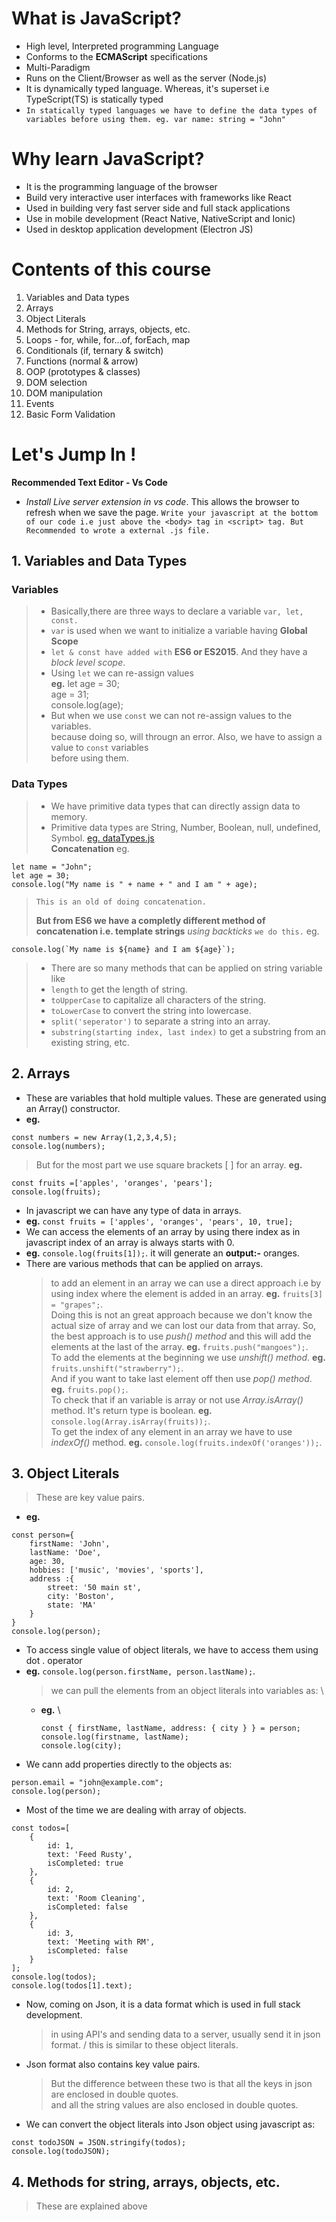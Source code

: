 # What is JavaScript?

- High level, Interpreted programming Language
- Conforms to the **ECMAScript** specifications
- Multi-Paradigm
- Runs on the Client/Browser as well as the server (Node.js)
- It is dynamically typed language. Whereas, it's superset i.e TypeScript(TS) is statically typed
- `In statically typed languages we have to define the data types of variables before using them. eg. var name: string = "John"`

# Why learn JavaScript?

- It is the programming language of the browser
- Build very interactive user interfaces with frameworks like React
- Used in building very fast server side and full stack applications
- Use in mobile development (React Native, NativeScript and Ionic)
- Used in desktop application development (Electron JS)

# Contents of this course

1. Variables and Data types
2. Arrays
3. Object Literals
4. Methods for String, arrays, objects, etc.
5. Loops - for, while, for...of, forEach, map
6. Conditionals (if, ternary & switch)
7. Functions (normal & arrow)
8. OOP (prototypes & classes)
9. DOM selection
10. DOM manipulation
11. Events
12. Basic Form Validation

# Let's Jump In !

**Recommended Text Editor - Vs Code**

- _Install Live server extension in vs code_. This allows the browser to refresh when we save the page.
  `Write your javascript at the bottom of our code i.e just above the <body> tag in <script> tag. But Recommended to wrote a external .js file.`

## 1. Variables and Data Types

### Variables

> - Basically,there are three ways to declare a variable `var, let, const.`
> - `var` is used when we want to initialize a variable having **Global Scope**
> - `let & const have added with` **ES6 or ES2015**. And they have a _block level scope_.
> - Using `let` we can re-assign values  
>   **eg.** let age = 30; \
>   age = 31; \
>   console.log(age);
> - But when we use `const` we can not re-assign values to the variables. \
>   because doing so, will througn an error. Also, we have to assign a value to `const` variables \
>   before using them.

### Data Types

> - We have primitive data types that can directly assign data to memory.
> - Primitive data types are String, Number, Boolean, null, undefined, Symbol. [eg. dataTypes.js](https://github.com/himanshu-chaddha/JavaScript/blob/master/JavaScript/dataTypes.js) \
>   **Concatenation** eg.

```
let name = "John";
let age = 30;
console.log("My name is " + name + " and I am " + age);
```

> `This is an old of doing concatenation.`
>
> **But from ES6 we have a completly different method of concatenation i.e. template strings** _using backticks_ `we do this.` eg.

```
console.log(`My name is ${name} and I am ${age}`);
```

> - There are so many methods that can be applied on string variable like
> - `length` to get the length of string.
> - `toUpperCase` to capitalize all characters of the string.
> - `toLowerCase` to convert the string into lowercase.
> - `split('seperator')` to separate a string into an array.
> - `substring(starting index, last index)` to get a substring from an existing string, etc.

## 2. Arrays

- These are variables that hold multiple values. These are generated using an Array() constructor.
- **eg.**

```
const numbers = new Array(1,2,3,4,5);
console.log(numbers);
```

> But for the most part we use square brackets [ ] for an array.
> **eg.**

```
const fruits =['apples', 'oranges', 'pears'];
console.log(fruits);
```

- In javascript we can have any type of data in arrays.
- **eg.** `const fruits = ['apples', 'oranges', 'pears', 10, true];`
- We can access the elements of an array by using there index as in javascript index of an array is always starts with 0.
- **eg.** `console.log(fruits[1]);`. it will generate an **output:-** oranges.
- There are various methods that can be applied on arrays.
  > to add an element in an array we can use a direct approach i.e by using index where the element is added in an array.
  > **eg.** `fruits[3] = "grapes";`. \
  > Doing this is not an great approach because we don't know the actual size of array and we can lost our data from that array.
  > So, the best approach is to use _push() method_ and this will add the elements at the last of the array.
  > **eg.** `fruits.push("mangoes");`. \
  > To add the elements at the beginning we use _unshift() method_.
  > **eg.** `fruits.unshift("strawberry");`. \
  > And if you want to take last element off then use _pop() method_.
  > **eg.** `fruits.pop();`. \
  > To check that if an variable is array or not use _Array.isArray()_ method. It's return type is boolean.
  > **eg.** `console.log(Array.isArray(fruits));`. \
  > To get the index of any element in an array we have to use _indexOf()_ method.
  > **eg.** `console.log(fruits.indexOf('oranges'));`.

## 3. Object Literals

> These are key value pairs.

- **eg.**

```
const person={
    firstName: 'John',
    lastName: 'Doe',
    age: 30,
    hobbies: ['music', 'movies', 'sports'],
    address :{
        street: '50 main st',
        city: 'Boston',
        state: 'MA'
    }
}
console.log(person);
```

- To access single value of object literals, we have to access them using dot . operator
- **eg.** `console.log(person.firstName, person.lastName);`.
  > we can pull the elements from an object literals into variables as: \
  - **eg.** \
    ```
    const { firstName, lastName, address: { city } } = person;
    console.log(firstname, lastName);
    console.log(city);
    ```
- We cann add properties directly to the objects as:

```
person.email = "john@example.com";
console.log(person);
```

- Most of the time we are dealing with array of objects.

```
const todos=[
    {
        id: 1,
        text: 'Feed Rusty',
        isCompleted: true
    },
    {
        id: 2,
        text: 'Room Cleaning',
        isCompleted: false
    },
    {
        id: 3,
        text: 'Meeting with RM',
        isCompleted: false
    }
];
console.log(todos);
console.log(todos[1].text);
```

- Now, coming on Json, it is a data format which is used in full stack development.

  > in using API's and sending data to a server, usually send it in json format. /
  > this is similar to these object literals.

- Json format also contains key value pairs.

  > But the difference between these two is that all the keys in json are enclosed in double quotes. \
  > and all the string values are also enclosed in double quotes.

- We can convert the object literals into Json object using javascript as:

```
const todoJSON = JSON.stringify(todos);
console.log(todoJSON);
```

## 4. Methods for string, arrays, objects, etc.

> These are explained above
